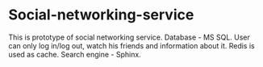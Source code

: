 # Social-networking-service
This is prototype of social networking service. Database - MS SQL. User can only log in/log out, watch his friends and information about it.
Redis is used as cache. Search engine - Sphinx.
